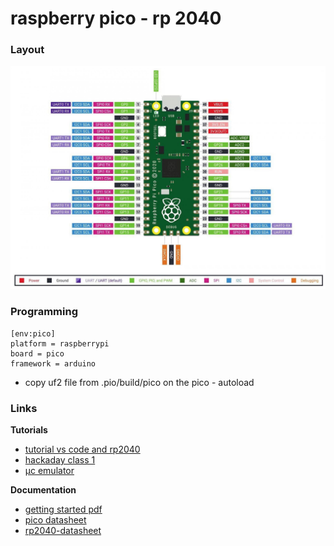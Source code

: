 # raspberry pico - rp 2040

### Layout

![](documentation/rp2040/I811313.4-Raspberry-Pi-Mikrocontroller-PICO.jpg)

### Programming

```
[env:pico]
platform = raspberrypi
board = pico
framework = arduino

```

- copy uf2 file from .pio/build/pico on the pico - autoload

### Links

**Tutorials**

- [tutorial vs code and rp2040](https://www.youtube.com/watch?v=B5rQSoOmR5w)
- [hackaday class 1](https://www.youtube.com/watch?v=Duel_Oaases)
- [µc emulator](https://wokwi.com/)

**Documentation**

- [getting started pdf](documentation/rp2040/getting-started-with-pico.pdf)
- [pico datasheet](documentation/rp2040/pico-datasheet.pdf)
- [rp2040-datasheet](documentation/rp2040/rp2040-datasheet.pdf)
